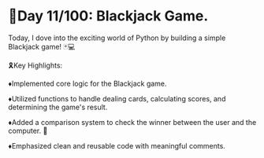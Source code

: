 # 🚀Day 11/100: Blackjack Game.

Today, I dove into the exciting world of Python by building a simple Blackjack game! 🃏💻

🎗️Key Highlights:

♦️Implemented core logic for the Blackjack game.

♦️Utilized functions to handle dealing cards, calculating scores, and determining the game's result.

♦️Added a comparison system to check the winner between the user and the computer. 🤖

♦️Emphasized clean and reusable code with meaningful comments.
